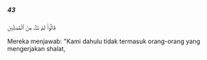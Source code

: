 ##### 43

<span class="ayah">قَالُوا۟ لَمْ نَكُ مِنَ ٱلْمُصَلِّينَ</span>

<span class="ayah_translation">Mereka menjawab: "Kami dahulu tidak termasuk orang-orang yang mengerjakan shalat,</span>
